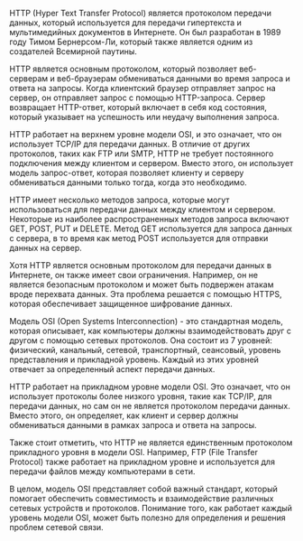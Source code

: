 HTTP (Hyper Text Transfer Protocol) является протоколом передачи данных, который используется для передачи гипертекста и мультимедийных документов в Интернете. Он был разработан в 1989 году Тимом Бернерсом-Ли, который также является одним из создателей Всемирной паутины.

HTTP является основным протоколом, который позволяет веб-серверам и веб-браузерам обмениваться данными во время запроса и ответа на запросы. Когда клиентский браузер отправляет запрос на сервер, он отправляет запрос с помощью HTTP-запроса. Сервер возвращает HTTP-ответ, который включает в себя код состояния, который указывает на успешность или неудачу выполнения запроса.

HTTP работает на верхнем уровне модели OSI, и это означает, что он использует TCP/IP для передачи данных. В отличие от других протоколов, таких как FTP или SMTP, HTTP не требует постоянного подключения между клиентом и сервером. Вместо этого, он использует модель запрос-ответ, которая позволяет клиенту и серверу обмениваться данными только тогда, когда это необходимо.

HTTP имеет несколько методов запроса, которые могут использоваться для передачи данных между клиентом и сервером. Некоторые из наиболее распространенных методов запроса включают GET, POST, PUT и DELETE. Метод GET используется для запроса данных с сервера, в то время как метод POST используется для отправки данных на сервер.

Хотя HTTP является основным протоколом для передачи данных в Интернете, он также имеет свои ограничения. Например, он не является безопасным протоколом и может быть подвержен атакам вроде перехвата данных. Эта проблема решается с помощью HTTPS, которая обеспечивает защищенное шифрование данных.

Модель OSI (Open Systems Interconnection) - это стандартная модель, которая описывает, как компьютеры должны взаимодействовать друг с другом с помощью сетевых протоколов. Она состоит из 7 уровней: физический, канальный, сетевой, транспортный, сеансовый, уровень представления и прикладной уровень. Каждый из этих уровней отвечает за определенный аспект передачи данных.

HTTP работает на прикладном уровне модели OSI. Это означает, что он использует протоколы более низкого уровня, такие как TCP/IP, для передачи данных, но сам он не является протоколом передачи данных. Вместо этого, он определяет, как клиент и сервер должны обмениваться данными в рамках запроса и ответа на запросы.

Также стоит отметить, что HTTP не является единственным протоколом прикладного уровня в модели OSI. Например, FTP (File Transfer Protocol) также работает на прикладном уровне и используется для передачи файлов между компьютерами в сети.

В целом, модель OSI представляет собой важный стандарт, который помогает обеспечить совместимость и взаимодействие различных сетевых устройств и протоколов. Понимание того, как работает каждый уровень модели OSI, может быть полезно для определения и решения проблем сетевой связи.
